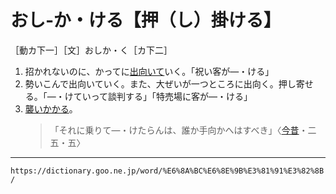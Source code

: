 # おし‐か・ける【押（し）掛ける】

［動カ下一］［文］おしか・く［カ下二］
1. 招かれないのに、かってに[出向いて](でむく（出向く）)いく。「祝い客が―・ける」
2. 勢いこんで出向いていく。また、大ぜいが一つところに出向く。押し寄せる。「―・けていって談判する」「特売場に客が―・ける」
3. [襲いかかる](おそいかかる（襲い掛かる）)。
    >「それに乗りて―・けたらんは、誰か手向かへはすべき」〈[今昔](https://dictionary.goo.ne.jp/word/%E4%BB%8A%E6%98%94%E7%89%A9%E8%AA%9E%E9%9B%86/#jn-83551)・二五・五〉

---
`https://dictionary.goo.ne.jp/word/%E6%8A%BC%E6%8E%9B%E3%81%91%E3%82%8B/`
